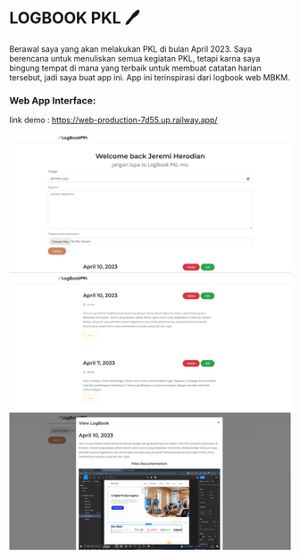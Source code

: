 
# LOGBOOK PKL 🖊️

Berawal saya yang akan melakukan PKL di bulan April 2023. Saya berencana untuk menuliskan semua kegiatan PKL, tetapi karna saya bingung tempat di mana yang terbaik untuk membuat catatan harian tersebut, jadi saya buat app ini.
App ini terinspirasi dari logbook web MBKM.

### Web App Interface:
link demo : https://web-production-7d55.up.railway.app/

![img.png](readmefiles/img/img.png)
![img.png](readmefiles/img/img_1.png)
![img.png](readmefiles/img/img_2.png)
